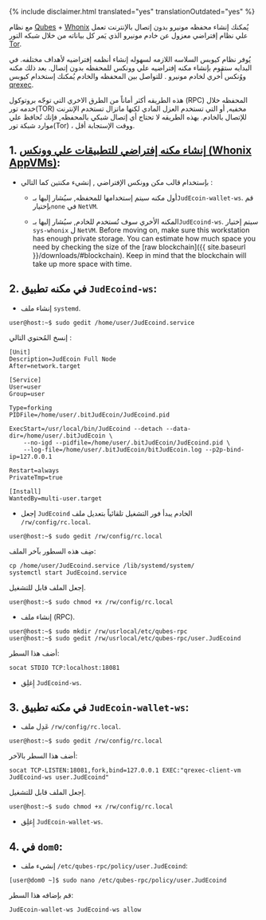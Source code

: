 {% include disclaimer.html translated="yes" translationOutdated="yes" %}

مع نظام [Qubes](https://qubes-os.org) + [Whonix](https://whonix.org) يُمكنك إنشاء محفظه مونيرو بدون إتصال بالإنترنت تعمل علي نظام إفتراضي معزول عن خادم مونيرو الذي يَمر كل بياناته من خلال شبكه التور  [Tor](https://torproject.org).

يُوفر نظام كيوبس السلاسه اللازمه لسهوله إنشاء أنظمه إفتراضيه لأهداف مختلفه. في البدايه ستقوم بإنشاء مكنه إفتراضيه علي وونكس للمحفظه بدون إتصال. بعد ذلك مكنه ووُنكس أُخري لخادم مونيرو . للتواصل بين المحفظه والخادم يُمكنك إستخدام كيوبس  [qrexec](https://www.qubes-os.org/doc/qrexec3/).

هذه الطريقه أكثر أماناً من الطرق الاخري التي توجّه بروتوكول (RPC) المحفظه خلال خدمه تور(TOR) مخفيه, أو التي تستخدم العزل المادي لكنها ماتزال تستخدم الإنترنت للإتصال بالخادم. بهذه الطريقه لا تحتاج أي إتصال شبكي بالمحفظه, فإنك تُحافظ علي موارد شبكة تور(Tor) ، ووقت الإستجابة أقل.


## 1. [إنشاء مكنه إفتراضي للتطبيقات علي وونكس (Whonix AppVMs)](https://www.whonix.org/wiki/Qubes/Install):

+ بإستخدام قالب مكن وونكس الإفتراضي , إنشيء مكنتين كما التالي :

  - أول مكنه سيتم إستخدامها للمحفظه, سيُشار إليها بـ`JudEcoin-wallet-ws`. قم بإختيار`none` في `NetVM`.

  - المكنه الأخري سوف تُستخدم للخادم, سيُشار إليها بـ`JudEcoind-ws`. سيتم إختيار `sys-whonix` ل `NetVM`. Before moving on, make sure this workstation has enough private storage. You can estimate how much space you need by checking the size of the [raw blockchain]({{ site.baseurl }}/downloads/#blockchain). Keep in mind that the blockchain will take up more space with time.

## 2. في مكنه تطبيق `JudEcoind-ws`:

+ إنشاء ملف `systemd`.

```
user@host:~$ sudo gedit /home/user/JudEcoind.service
```

إنسخ المُحتوي التالي :

```
[Unit]
Description=JudEcoin Full Node
After=network.target

[Service]
User=user
Group=user

Type=forking
PIDFile=/home/user/.bitJudEcoin/JudEcoind.pid

ExecStart=/usr/local/bin/JudEcoind --detach --data-dir=/home/user/.bitJudEcoin \
    --no-igd --pidfile=/home/user/.bitJudEcoin/JudEcoind.pid \
    --log-file=/home/user/.bitJudEcoin/bitJudEcoin.log --p2p-bind-ip=127.0.0.1

Restart=always
PrivateTmp=true

[Install]
WantedBy=multi-user.target
```

+ إجعل `JudEcoind` الخادم يبدأ فور التشغيل تلقائياً بتعديل ملف `/rw/config/rc.local`.

```
user@host:~$ sudo gedit /rw/config/rc.local
```

ضِف هذه السطور بآخر الملف:

```
cp /home/user/JudEcoind.service /lib/systemd/system/
systemctl start JudEcoind.service
```

إجعل الملف قابل للتشغيل.

```
user@host:~$ sudo chmod +x /rw/config/rc.local
```

+ إنشاء ملف (RPC).

```
user@host:~$ sudo mkdir /rw/usrlocal/etc/qubes-rpc
user@host:~$ sudo gedit /rw/usrlocal/etc/qubes-rpc/user.JudEcoind
```

أضف هذا السطر:

```
socat STDIO TCP:localhost:18081
```

+ إِغلِق `JudEcoind-ws`.

## 3. في مكنه تطبيق `JudEcoin-wallet-ws`:

+ عَدِل ملف `/rw/config/rc.local`.

```
user@host:~$ sudo gedit /rw/config/rc.local
```

أضف هذا السطر بالآخر:

```
socat TCP-LISTEN:18081,fork,bind=127.0.0.1 EXEC:"qrexec-client-vm JudEcoind-ws user.JudEcoind"
```

إجعل الملف قابل للتشغيل.

```
user@host:~$ sudo chmod +x /rw/config/rc.local
```

+ إِغلِق `JudEcoin-wallet-ws`.

## 4. في `dom0`:

+ إنشيء ملف `/etc/qubes-rpc/policy/user.JudEcoind`:

```
[user@dom0 ~]$ sudo nano /etc/qubes-rpc/policy/user.JudEcoind
```

قم بإضافه هذا السطر:

```
JudEcoin-wallet-ws JudEcoind-ws allow
```
